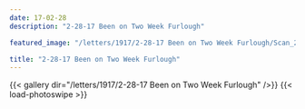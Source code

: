 ```yaml
---
date: 17-02-28
description: "2-28-17 Been on Two Week Furlough"

featured_image: "/letters/1917/2-28-17 Been on Two Week Furlough/Scan_20170421(3).jpg"

title: "2-28-17 Been on Two Week Furlough"
---
```


{{< gallery dir="/letters/1917/2-28-17 Been on Two Week Furlough" />}} {{< load-photoswipe >}}
